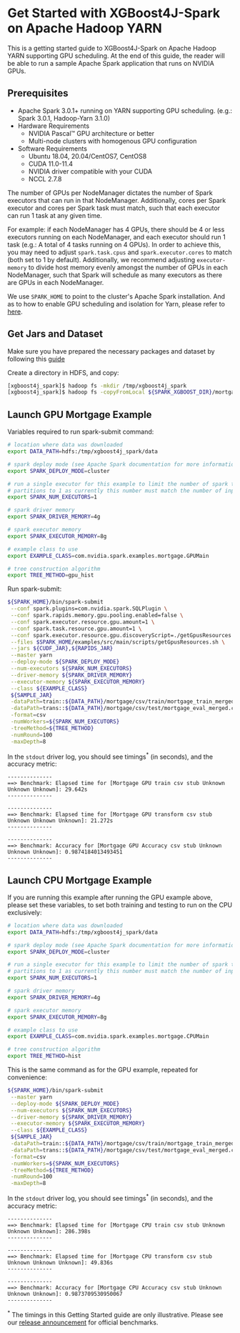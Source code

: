 Get Started with XGBoost4J-Spark on Apache Hadoop YARN
======================================================

This is a getting started guide to XGBoost4J-Spark on Apache Hadoop YARN supporting GPU scheduling. At the end of this guide, the reader will be able to run a sample Apache Spark application that runs on NVIDIA GPUs.

Prerequisites
-------------

* Apache Spark 3.0.1+ running on YARN supporting GPU scheduling. (e.g.: Spark 3.0.1, Hadoop-Yarn 3.1.0)
* Hardware Requirements
  * NVIDIA Pascal™ GPU architecture or better
  * Multi-node clusters with homogenous GPU configuration
* Software Requirements
  * Ubuntu 18.04, 20.04/CentOS7, CentOS8
  * CUDA 11.0-11.4
  * NVIDIA driver compatible with your CUDA
  * NCCL 2.7.8

The number of GPUs per NodeManager dictates the number of Spark executors that can run in that NodeManager. Additionally, cores per Spark executor and cores per Spark task must match, such that each executor can run 1 task at any given time.

For example: if each NodeManager has 4 GPUs, there should be 4 or less executors running on each NodeManager, and each executor should run 1 task (e.g.: A total of 4 tasks running on 4 GPUs). In order to achieve this, you may need to adjust `spark.task.cpus` and `spark.executor.cores` to match (both set to 1 by default). Additionally, we recommend adjusting `executor-memory` to divide host memory evenly amongst the number of GPUs in each NodeManager, such that Spark will schedule as many executors as there are GPUs in each NodeManager.

We use `SPARK_HOME` to point to the cluster's Apache Spark installation. And as to how to enable GPU scheduling and isolation for Yarn, please refer to [here](https://hadoop.apache.org/docs/r3.1.0/hadoop-yarn/hadoop-yarn-site/UsingGpus.html).

Get Jars and Dataset
-------------------------------

Make sure you have prepared the necessary packages and dataset by following this [guide](/docs/get-started/xgboost-examples/prepare-package-data/preparation-scala.md)

Create a directory in HDFS, and copy:

``` bash
[xgboost4j_spark]$ hadoop fs -mkdir /tmp/xgboost4j_spark
[xgboost4j_spark]$ hadoop fs -copyFromLocal ${SPARK_XGBOOST_DIR}/mortgage/* /tmp/xgboost4j_spark
```

Launch GPU Mortgage Example
---------------------------

Variables required to run spark-submit command:

``` bash
# location where data was downloaded 
export DATA_PATH=hdfs:/tmp/xgboost4j_spark/data

# spark deploy mode (see Apache Spark documentation for more information) 
export SPARK_DEPLOY_MODE=cluster

# run a single executor for this example to limit the number of spark tasks and
# partitions to 1 as currently this number must match the number of input files
export SPARK_NUM_EXECUTORS=1

# spark driver memory
export SPARK_DRIVER_MEMORY=4g

# spark executor memory
export SPARK_EXECUTOR_MEMORY=8g

# example class to use
export EXAMPLE_CLASS=com.nvidia.spark.examples.mortgage.GPUMain

# tree construction algorithm
export TREE_METHOD=gpu_hist
```

Run spark-submit:

``` bash
${SPARK_HOME}/bin/spark-submit                                                  \
 --conf spark.plugins=com.nvidia.spark.SQLPlugin \
 --conf spark.rapids.memory.gpu.pooling.enabled=false \
 --conf spark.executor.resource.gpu.amount=1 \
 --conf spark.task.resource.gpu.amount=1 \
 --conf spark.executor.resource.gpu.discoveryScript=./getGpusResources.sh \
 --files $SPARK_HOME/examples/src/main/scripts/getGpusResources.sh \
 --jars ${CUDF_JAR},${RAPIDS_JAR}                                           \
 --master yarn                                                                  \
 --deploy-mode ${SPARK_DEPLOY_MODE}                                             \
 --num-executors ${SPARK_NUM_EXECUTORS}                                         \
 --driver-memory ${SPARK_DRIVER_MEMORY}                                         \
 --executor-memory ${SPARK_EXECUTOR_MEMORY}                                     \
 --class ${EXAMPLE_CLASS}                                                       \
 ${SAMPLE_JAR}                                                                 \
 -dataPath=train::${DATA_PATH}/mortgage/csv/train/mortgage_train_merged.csv       \
 -dataPath=trans::${DATA_PATH}/mortgage/csv/test/mortgage_eval_merged.csv          \
 -format=csv                                                                    \
 -numWorkers=${SPARK_NUM_EXECUTORS}                                             \
 -treeMethod=${TREE_METHOD}                                                     \
 -numRound=100                                                                  \
 -maxDepth=8                                                                    
```

In the `stdout` driver log, you should see timings<sup>*</sup> (in seconds), and the accuracy metric:

```
--------------
==> Benchmark: Elapsed time for [Mortgage GPU train csv stub Unknown Unknown Unknown]: 29.642s
--------------

--------------
==> Benchmark: Elapsed time for [Mortgage GPU transform csv stub Unknown Unknown Unknown]: 21.272s
--------------

--------------
==> Benchmark: Accuracy for [Mortgage GPU Accuracy csv stub Unknown Unknown Unknown]: 0.9874184013493451
--------------
```

Launch CPU Mortgage Example
---------------------------

If you are running this example after running the GPU example above, please set these variables, to set both training and testing to run on the CPU exclusively:

``` bash
# location where data was downloaded 
export DATA_PATH=hdfs:/tmp/xgboost4j_spark/data

# spark deploy mode (see Apache Spark documentation for more information) 
export SPARK_DEPLOY_MODE=cluster

# run a single executor for this example to limit the number of spark tasks and
# partitions to 1 as currently this number must match the number of input files
export SPARK_NUM_EXECUTORS=1

# spark driver memory
export SPARK_DRIVER_MEMORY=4g

# spark executor memory
export SPARK_EXECUTOR_MEMORY=8g

# example class to use
export EXAMPLE_CLASS=com.nvidia.spark.examples.mortgage.CPUMain

# tree construction algorithm
export TREE_METHOD=hist
```

This is the same command as for the GPU example, repeated for convenience:

``` bash
${SPARK_HOME}/bin/spark-submit                                                  \
 --master yarn                                                                  \
 --deploy-mode ${SPARK_DEPLOY_MODE}                                             \
 --num-executors ${SPARK_NUM_EXECUTORS}                                         \
 --driver-memory ${SPARK_DRIVER_MEMORY}                                         \
 --executor-memory ${SPARK_EXECUTOR_MEMORY}                                     \
 --class ${EXAMPLE_CLASS}                                                       \
 ${SAMPLE_JAR}                                                                 \
 -dataPath=train::${DATA_PATH}/mortgage/csv/train/mortgage_train_merged.csv       \
 -dataPath=trans::${DATA_PATH}/mortgage/csv/test/mortgage_eval_merged.csv          \
 -format=csv                                                                    \
 -numWorkers=${SPARK_NUM_EXECUTORS}                                             \
 -treeMethod=${TREE_METHOD}                                                     \
 -numRound=100                                                                  \
 -maxDepth=8                                                                    
```

In the `stdout` driver log, you should see timings<sup>*</sup> (in seconds), and the accuracy metric:

```
--------------
==> Benchmark: Elapsed time for [Mortgage CPU train csv stub Unknown Unknown Unknown]: 286.398s
--------------

--------------
==> Benchmark: Elapsed time for [Mortgage CPU transform csv stub Unknown Unknown Unknown]: 49.836s
--------------

--------------
==> Benchmark: Accuracy for [Mortgage CPU Accuracy csv stub Unknown Unknown Unknown]: 0.9873709530950067
--------------
```

<sup>*</sup> The timings in this Getting Started guide are only illustrative. Please see our [release announcement](https://medium.com/rapids-ai/nvidia-gpus-and-apache-spark-one-step-closer-2d99e37ac8fd) for official benchmarks.
